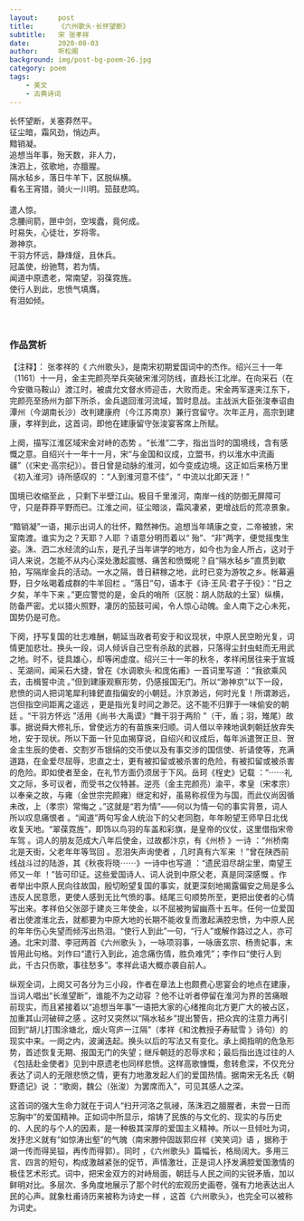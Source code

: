 ```yaml
---
layout:     post
title:      《六州歌头·长怀望断》
subtitle:   宋 张孝祥
date:       2020-08-03
author:     听松阁
background: img/post-bg-poem-26.jpg
category: poem
tags:
    - 美文
    - 古典诗词
---
```



长怀望断，关塞莽然平。<br>
征尘暗，霜风劲，悄边声。<br>
黯销凝。<br>
追想当年事，殆天数，非人力，<br>
洙泗上，弦歌地，亦膻腥。<br>
隔水毡乡，落日牛羊下，区脱纵横。<br>
看名王宵猎，骑火一川明。笳鼓悲鸣。<br>
<br>
遣人惊。<br>
念腰间箭，匣中剑，空埃蠹，竟何成。<br>
时易失，心徒壮，岁将零。<br>
渺神京。<br>
干羽方怀远，静烽燧，且休兵。<br>
冠盖使，纷驰骛，若为情。<br>
闻道中原遗老，常南望，羽葆霓旌。<br>
使行人到此，忠愤气填膺。<br>
有泪如倾。<br>
<br><br>

### 作品赏析
【注释】：
张孝祥的《 六州歌头》，是南宋初期爱国词中的杰作。绍兴三十一年（1161）十一月，金主完颜亮举兵突破宋淮河防线，直趋长江北岸。在向采石（在今安徽马鞍山）渡江时，被虞允文督水师迎击，大败而走。宋金两军遂夹江东下，完颜亮至扬州为部下所杀，金兵退回淮河流域，暂时息战。主战派大臣张浚奉诏由潭州（今湖南长沙）改判建康府（今江苏南京）兼行宫留守。次年正月，高宗到建康，孝祥到此，这首词，即他在建康留守张浚宴客席上所赋。

上阕，描写江淮区域宋金对峙的态势 。“长淮”二字，指出当时的国境线，含有感慨之意。自绍兴十一年十一月，宋“与金国和议成，立盟书，约以淮水中流画疆”（《宋史·高宗纪》）。昔日曾是动脉的淮河，如今变成边境。这正如后来杨万里《初入淮河》诗所感叹的 ：“人到淮河意不佳”，“ 中流以北即天涯！”

国境已收缩至此 ，只剩下半壁江山。极目千里淮河，南岸一线的防御无屏障可守，只是莽莽平野而已。江淮之间，征尘暗淡，霜风凄紧，更增战后的荒凉景象。

“黯销凝”一语，揭示出词人的壮怀，黯然神伤。追想当年靖康之变，二帝被掳，宋室南渡。谁实为之？天耶？人耶 ？语意分明而着以“ 殆”、“非”两字，便觉摇曳生姿。洙、泗二水经流的山东，是孔子当年讲学的地方，如今也为金人所占，这对于词人来说，怎能不从内心深处激起震憾、痛苦和愤慨呢？自“隔水毡乡”直贯到歇拍，写隔岸金兵的活动。一水之隔，昔日耕稼之地，此时已变为游牧之乡。帐幕遍野，日夕吆喝着成群的牛羊回栏 。“落日”句，语本于《诗·王风·君子于役》：“日之夕矣，羊牛下来 。”更应警觉的是，金兵的哨所（区脱：胡人防敌的土室）纵横，防备严密。尤以猎火照野，凄厉的笳鼓可闻，令人惊心动魄。金人南下之心未死，国势仍是可危。

下阕，抒写复国的壮志难酬，朝延当政者苟安于和议现状，中原人民空盼光复，词情更加悲壮。换头一段，词人倾诉自己空有杀敌的武器，只落得尘封虫蛀而无用武之地。时不，徒具雄心，却等闲虚度。绍兴三十一年的秋冬，孝祥闲居往来于宣城 、芜湖间，闻采石大捷，曾在《水调歌头·和庞佑甫》一首词里写道 ：“我欲乘风去，击楫誓中流 。”但到建康观察形势，仍感报国无门。所以“渺神京”以下一段，悲愤的词人把词笔犀利锋鋩直指偏安的小朝廷。汴京渺远，何时光复！所谓渺远，岂但指空间距离之遥远 ，更是指光复时间之渺茫。这不能不归罪于一味偷安的朝廷 。“干羽方怀远 ”活用《尚书·大禹谟》“舞干羽于两阶 ”（干，盾；羽，雉尾）故事。据说舜大修礼乐，曾使远方的有苗族来归顺。词人借以辛辣地讽刺朝廷放弃失地，安于现状。所以下面一针见血揭穿说，自绍兴和议成后，每年派遣贺正旦、贺金主生辰的使者、交割岁币银绢的交币使以及有事交涉的国信使、祈请使等，充满道路，在金爱尽屈辱，忠直之士，更有被扣留或被杀害的危险，有被扣留或被杀害的危险。即如使者至金，在礼节方面仍须居于下风。岳珂《桯史》记载 ：“⋯⋯礼文之际，多可议者，而受书之仪特甚。逆亮（金主完颜亮）渝平，孝皇（宋孝宗）以奉亲之故，与雍（金世宗完颜雍）继定和好，虽易称叔侄为与国，而此仪尚因循未改，上（孝宗）常悔之 。”这就是“若为情”——何以为情一句的事实背景，词人所以叹息痛恨者 。“闻道”两句写金人统治下的父老同胞，年年盼望王师早日北伐收复天地。“翠葆霓旌”，即饰以鸟羽的车盖和彩旗，是皇帝的仪仗，这里借指宋帝车驾 。词人的朋友范成大八年后使金，过故都汴京，有《州桥 》一诗 ：“州桥南北是天街，父老年年等驾回 。忍泪失声询使者 ，几时真有六军来 ！”曾在陕西前线战斗过的陆游，其《秋夜将晓⋯⋯》一诗中也写道 ：“遗民泪尽胡尘里，南望王师又一年 ！”皆可印证。这些爱国诗人、词人说到中原父老，真是同深感慨 。作者举出中原人民向往故国，殷切盼望复国的事实，就更深刻地揭露偏安之局是多么违反人民意愿，更使人感到无比气愤的事。结尾三句顺势所至，更把出使者的心情写出来。孝祥伯父张邵于建炎三年使金，以不屈被拘留幽燕十五年。任何一位爱国者出使渡淮北去，就都要为中原大地的长期不能收复而激起满腔忠愤，为中原人民的年年伤心失望而倾泻出热泪。“使行人到此”一句，“行人”或解作路过之人，亦可通。北宋刘潜、李冠两首《六州歌头 》，一咏项羽事，一咏唐玄宗、杨贵妃事，末皆用此句格。刘作曰“遣行入到此，追念痛伤情，胜负难凭”；李作曰“使行人到此，千古只伤歌，事往愁多”。孝祥此语大概亦袭自前人。

纵观全词，上阕又可各分为三小段，作者在章法上也颇费心思宴会的地点在建康，当词人唱出“长淮望断”，谁能不为之动容 ？他不让听者停留在淮河为界的苦痛眼前现实，而且紧接着以“追想当年事”一语把大家的心绪推向北方更广大的被占区，加重其山河破碎之感 。这时又突然以“隔水毡乡”提出警告，把众宾的注意力再引回到“胡儿打围涂塘北，烟火穹庐一江隔”（孝祥《和沈教授子寿赋雪 》诗句）的现实中来。一阕之内，波澜迭起。换头以后的写法又有变化。承上阕指明的危急形势，首述恢复无期、报国无门的失望；继斥朝廷的忍辱求和；最后指出连过往的人《包括赴金使者》见到中原遗老也同样悲愤。这样高歌慷慨，愈转愈深，不仅充分表达了词人的无限悲愤之情，更有力地激发起人们的爱国热情。据南宋无名氏《朝野遗记》说 ：“歌阕，魏公（张浚）为罢席而入”，可见其感人之深。

这首词的强大生命力就在于词人“扫开河洛之氛祲，荡洙泗之膻腥者，未尝一日而忘胸中”的爱国精神。正如词中所显示，熔铸了民族的与文化的、现实的与历史的、人民的与个人的因素，是一种极其深厚的爱国主义精神。所以一旦倾吐为词，发抒忠义就有“如惊涛出壑”的气魄（南宋滕仲固跋郭应祥《笑笑词》语 ，据称于湖一传而得吴镒，再传而得郭）。同时 ，《六州歌头》篇幅长，格局阔大。多用三言、四言的短句，构成激越紧张的促节，声情激壮，正是词人抒发满腔爱国激情的极佳艺术形式。词中，把宋金双方的对峙局面，朝廷与人民之间的尖锐矛盾，加以鲜明对比。多层次、多角度地展示了那个时代的宏观历史画卷，强有力地表达出人民的心声。就象杜甫诗历来被称为诗史一样 ，这首《六州歌头》，也完全可以被称为词史。

